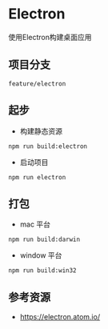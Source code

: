 # Electron

使用Electron构建桌面应用

## 项目分支
```
feature/electron
```

## 起步

* 构建静态资源
```
npm run build:electron
```
* 启动项目
```
npm run electron
```

## 打包

* mac 平台
```
npm run build:darwin
```
* window 平台
```
npm run build:win32
```

## 参考资源
- https://electron.atom.io/
